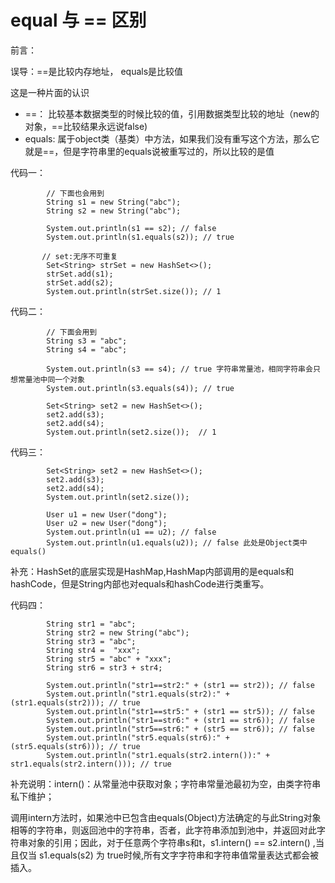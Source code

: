 # equal 与 == 区别

前言：



误导：==是比较内存地址， equals是比较值

这是一种片面的认识

* ==： 比较基本数据类型的时候比较的值，引用数据类型比较的地址（new的对象，==比较结果永远说false)
* equals: 属于object类（基类）中方法，如果我们没有重写这个方法，那么它就是==，但是字符串里的equals说被重写过的，所以比较的是值



代码一：

```
        // 下面也会用到
		String s1 = new String("abc");
        String s2 = new String("abc");

        System.out.println(s1 == s2); // false
        System.out.println(s1.equals(s2)); // true

       // set:无序不可重复
        Set<String> strSet = new HashSet<>();
        strSet.add(s1);
        strSet.add(s2);
        System.out.println(strSet.size()); // 1
```

代码二：       

```
        // 下面会用到
        String s3 = "abc";
        String s4 = "abc";

        System.out.println(s3 == s4); // true 字符串常量池，相同字符串会只想常量池中同一个对象
        System.out.println(s3.equals(s4)); // true

        Set<String> set2 = new HashSet<>();
        set2.add(s3);
        set2.add(s4);
        System.out.println(set2.size());  // 1
```

代码三：

```
        Set<String> set2 = new HashSet<>();
        set2.add(s3);
        set2.add(s4);
        System.out.println(set2.size());

        User u1 = new User("dong");
        User u2 = new User("dong");
        System.out.println(u1 == u2); // false
        System.out.println(u1.equals(u2)); // false 此处是Object类中equals()
```

补充：HashSet的底层实现是HashMap,HashMap内部调用的是equals和hashCode，但是String内部也对equals和hashCode进行类重写。





代码四：

````
        String str1 = "abc";
        String str2 = new String("abc");
        String str3 = "abc";
        String str4 =  "xxx";
        String str5 = "abc" + "xxx";
        String str6 = str3 + str4;

        System.out.println("str1==str2:" + (str1 == str2)); // false
        System.out.println("str1.equals(str2):" + (str1.equals(str2))); // true
        System.out.println("str1==str5:" + (str1 == str5)); // false
        System.out.println("str1==str6:" + (str1 == str6)); // false
        System.out.println("str5==str6:" + (str5 == str6)); // false
        System.out.println("str5.equals(str6):" + (str5.equals(str6))); // true
        System.out.println("str1.equals(str2.intern()):" + str1.equals(str2.intern())); // true
````

补充说明：intern()：从常量池中获取对象；字符串常量池最初为空，由类字符串私下维护；

调用intern方法时，如果池中已包含由equals(Object)方法确定的与此String对象相等的字符串，则返回池中的字符串，否者，此字符串添加到池中，并返回对此字符串对象的引用；因此，对于任意两个字符串s和t，s1.intern() == 	s2.intern() ,当且仅当 s1.equals(s2) 为 true时候,所有文字字符串和字符串值常量表达式都会被插入。





